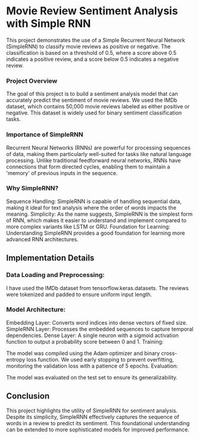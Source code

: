# Movie Review Sentiment Analysis with Simple RNN
This project demonstrates the use of a Simple Recurrent Neural Network (SimpleRNN) to classify movie reviews as positive or negative. The classification is based on a threshold of 0.5, where a score above 0.5 indicates a positive review, and a score below 0.5 indicates a negative review.

### Project Overview
The goal of this project is to build a sentiment analysis model that can accurately predict the sentiment of movie reviews. We used the IMDb dataset, which contains 50,000 movie reviews labeled as either positive or negative. This dataset is widely used for binary sentiment classification tasks.

### Importance of SimpleRNN
Recurrent Neural Networks (RNNs) are powerful for processing sequences of data, making them particularly well-suited for tasks like natural language processing. Unlike traditional feedforward neural networks, RNNs have connections that form directed cycles, enabling them to maintain a 'memory' of previous inputs in the sequence.

### Why SimpleRNN?
Sequence Handling: SimpleRNN is capable of handling sequential data, making it ideal for text analysis where the order of words impacts the meaning.
Simplicity: As the name suggests, SimpleRNN is the simplest form of RNN, which makes it easier to understand and implement compared to more complex variants like LSTM or GRU.
Foundation for Learning: Understanding SimpleRNN provides a good foundation for learning more advanced RNN architectures.

## Implementation Details
### Data Loading and Preprocessing:

I have used the IMDb dataset from tensorflow.keras.datasets.
The reviews were tokenized and padded to ensure uniform input length.

### Model Architecture:

Embedding Layer: Converts word indices into dense vectors of fixed size.
SimpleRNN Layer: Processes the embedded sequences to capture temporal dependencies.
Dense Layer: A single neuron with a sigmoid activation function to output a probability score between 0 and 1.
Training:

The model was compiled using the Adam optimizer and binary cross-entropy loss function.
We used early stopping to prevent overfitting, monitoring the validation loss with a patience of 5 epochs.
Evaluation:

The model was evaluated on the test set to ensure its generalizability.

## Conclusion
This project highlights the utility of SimpleRNN for sentiment analysis. Despite its simplicity, SimpleRNN effectively captures the sequence of words in a review to predict its sentiment. This foundational understanding can be extended to more sophisticated models for improved performance.
